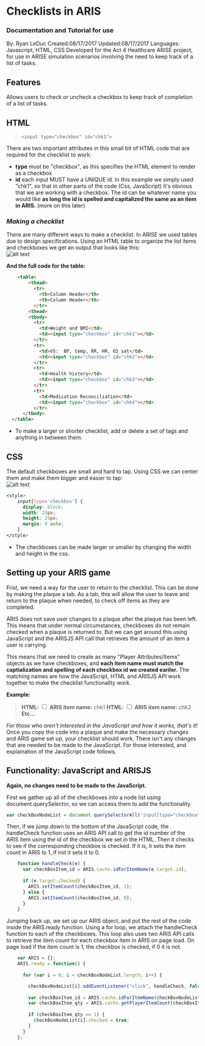 # Checklists in ARIS
### Documentation and Tutorial for use
By: Ryan LeDuc
Created:08/17/2017
Updated:08/17/2017
Languages: Javascript, HTML, CSS
Developed for the Act 4 Healthcare ARISE project, for use in ARISE simulation scenarios involving the need to keep track of a list of tasks.

## Features
Allows users to check or uncheck a checkbox to keep track of completion of a list of tasks.

## HTML
> `<input type="checkbox" id="chk1">`

There are two important attributes in this small bit of HTML code that are required for the checklist to work:
* **type** must be "checkbox", as this specifies the HTML element to render as a checkbox
* **id** each input MUST have a UNIQUE id. In this example we simply used "chk1", so that in other parts of the code (Css, JavaScript) it's obvious that we are working with a checkbox. The id can be whatever name you would like **as long the id is spelled and capitalized the same as an item in ARIS.** (more on this later)

### _Making a checklist_
There are many different ways to make a checklist. In ARISE we used tables due to design specifications. Using an HTML table to organize the list items and checkboxes we get an output that looks like this:  
![alt text](https://github.com/leducrd/ARISE/blob/master/ChecklistForARIS/checklistUnstyled.PNG?raw=true "Unstyled Checklist")

**And the full code for the table:**
```HTML
	<table>
        <thead>
          <tr>
            <th>Column Header</th>
            <th>Column Header</th> 
          </tr>
        <thead>
        <tbody>
          <tr>
            <td>Weight and BMI</td>
            <td><input type="checkbox" id="chk1"></td>
          </tr>
          <tr>
            <td>VS:  BP, temp, RR, HR, O2 sat</td>
            <td><input type="checkbox" id="chk2"></td> 
          </tr>
          <tr>
            <td>Health history</td>
            <td><input type="checkbox" id="chk3"></td> 
          </tr>
          <tr>
            <td>Medication Reconciliation</td>
            <td><input type="checkbox" id="chk4"></td> 
          </tr>
	  </tbody>
  </table>
```
* To make a larger or shorter checklist, add or delete a set of <tr></tr> tags and anything in between them.

## CSS
The default checkboxes are small and hard to tap. Using CSS we can center them and make them bigger and easier to tap:  
![alt text](https://github.com/leducrd/ARISE/blob/master/ChecklistForARIS/checklistBigbox.PNG?raw=true "Unstyled Checklist")
```css
<style>
    input[type='checkbox'] {
      display: block;
      width: 25px;
      height: 25px;
      margin: 0 auto;
    }
</style>
```
* The checkboxes can be made larger or smaller by changing the width and height in the css.
## Setting up your ARIS game
Frist, we need a way for the user to return to the checklist. This can be done by making the plaque a tab. As a tab, this will allow the user to leave and return to the plaque when needed, to check off items as they are completed.

ARIS does not save user changes to a plaque after the plaque has been left. This means that under normal circumstances, checkboxes do not remain checked  when a plaque is returned to. But we can get around this using JavaScript and the ARISJS API call that retrieves the amount of an item a user is carrying.

This means that we need to create as many "Player Attributes/Items" objects as we have checkboxes, and **each item name must match the captialization and spelling of each checkbox id we created eariler.** The matching names are how the JavaScript, HTML and ARISJS API work together to make the checklist functionality work.

**Example:**
> **HTML:** <input type="checkbox" id="chk1">
> **ARIS item name:** chk1
> **HTML:** <input type="checkbox" id="chk2">
> **ARIS item name:** chk2
> **Etc…**

_For those who aren't interested in the JavaScript and how it works, that's it!_ Once you copy the code into a plaque and make the necessary changes and ARIS game set up, your checklist should work. There isn't any changes that are needed to be made to the JavaScript. For those interested, and explaination of the JavaScript code follows.

## Functionality: JavaScript and ARISJS
**Again, no changes need to be made to the JavaScript.**

First we gather up all of the checkboxes into a node list using document.querySelector, so we can access them to add the functionality.
```javascript
var checkBoxNodeList = document.querySelectorAll('input[type="checkbox"]');
```
Then, if we jump down to the bottom of the JavaScript code, the handleCheck function uses an ARIS API call to get the id number of the ARIS item using the id of the checkbox we set in the HTML. Then it checks to see if the corresponding checkbox is checked. If it is, it sets the item count in ARIS to 1, if not it sets it to 0. 
```javascript
    function handleCheck(e) {
      var checkBoxItem_id = ARIS.cache.idForItemName(e.target.id);
      
      if (e.target.checked) {
        ARIS.setItemCount(checkBoxItem_id, 1);
      } else {
        ARIS.setItemCount(checkBoxItem_id, 0);
      }
    }
```
Jumping back up, we set up our ARIS object, and put the rest of the code inside the ARIS.ready function. Using a for loop, we attach the handleCheck function to each of the checkboxes. This loop also uses two ARIS API calls to retrieve the item count for each checkbox item in ARIS on page load. On page load if the item count is 1, the checkbox is checked, if 0 it is not.
```javascript
    var ARIS = {};
    ARIS.ready = function() {
    
      for (var i = 0; i < checkBoxNodeList.length; i++) {

        checkBoxNodeList[i].addEventListener("click", handleCheck, false);
       
        var checkBoxItem_id = ARIS.cache.idForItemName(checkBoxNodeList[i].id); 
        var checkBoxItem_qty = ARIS.cache.getPlayerItemCount(checkBoxItem_id);
        
        if (checkBoxItem_qty == 1) {
          checkBoxNodeList[i].checked = true;
        } 
      } 
    };
```
